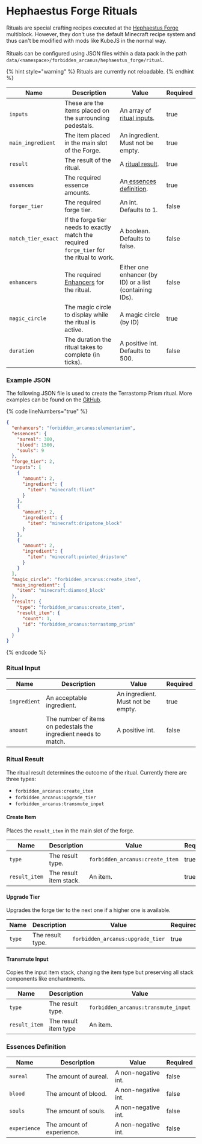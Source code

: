 # Hephaestus Forge Rituals

Rituals are special crafting recipes executed at the [Hephaestus Forge](../blocks/hephaestus-forge/) multiblock. However, they don't use the default Minecraft recipe system and thus can't be modified with mods like KubeJS in the normal way.\
\
Rituals can be configured using JSON files within a data pack in the path `data/<namespace>/forbidden_arcanus/hephaestus_forge/ritual`.

{% hint style="warning" %}
Rituals are currently not reloadable.
{% endhint %}

| Name               | Description                                                                                | Value                                                                      | Required |
| ------------------ | ------------------------------------------------------------------------------------------ | -------------------------------------------------------------------------- | -------- |
| `inputs`           | These are the items placed on the surrounding pedestals.                                   | An array of [ritual inputs](hephaestus-forge-rituals.md#ritual-input).     | true     |
| `main_ingredient`  | The item placed in the main slot of the Forge.                                             | An ingredient. Must not be empty.                                          | true     |
| `result`           | The result of the ritual.                                                                  | A [ritual result](hephaestus-forge-rituals.md#ritual-result).              | true     |
| `essences`         | The required essence amounts.                                                              | An[ essences definition](hephaestus-forge-rituals.md#essences-definition). | true     |
| `forger_tier`      | The required forge tier.                                                                   | An int. Defaults to 1.                                                     | false    |
| `match_tier_exact` | If the forge tier needs to exactly match the required `forge_tier` for the ritual to work. | A boolean. Defaults to false.                                              | false    |
| `enhancers`        | The required [Enhancers](../items/enhancer-relics.md) for the ritual.                      | Either one enhancer (by ID) or a list (containing IDs).                    | false    |
| `magic_circle`     | The magic circle to display while the ritual is active.                                    | A magic circle (by ID)                                                     | true     |
| `duration`         | The duration the ritual takes to complete (in ticks).                                      |  A positive int. Defaults to 500.                                          | false    |



### Example JSON

The following JSON file is used to create the Terrastomp Prism ritual. More examples can be found on the [GitHub](https://github.com/stal111/Forbidden-Arcanus/tree/189c3ca451af186415e3e2f3f0fbb4d8226819b6/src/generated/resources/data/forbidden_arcanus/forbidden_arcanus/hephaestus_forge/ritual).

{% code lineNumbers="true" %}
```json
{
  "enhancers": "forbidden_arcanus:elementarium",
  "essences": {
    "aureal": 300,
    "blood": 1500,
    "souls": 9
  },
  "forge_tier": 2,
  "inputs": [
    {
      "amount": 2,
      "ingredient": {
        "item": "minecraft:flint"
      }
    },
    {
      "amount": 2,
      "ingredient": {
        "item": "minecraft:dripstone_block"
      }
    },
    {
      "amount": 2,
      "ingredient": {
        "item": "minecraft:pointed_dripstone"
      }
    }
  ],
  "magic_circle": "forbidden_arcanus:create_item",
  "main_ingredient": {
    "item": "minecraft:diamond_block"
  },
  "result": {
    "type": "forbidden_arcanus:create_item",
    "result_item": {
      "count": 1,
      "id": "forbidden_arcanus:terrastomp_prism"
    }
  }
}
```
{% endcode %}



### Ritual Input

| Name         | Description                                                     | Value                             | Required |
| ------------ | --------------------------------------------------------------- | --------------------------------- | -------- |
| `ingredient` | An acceptable ingredient.                                       | An ingredient. Must not be empty. | true     |
| `amount`     | The number of items on pedestals the ingredient needs to match. |  A positive int.                  | false    |



### Ritual Result

The ritual result determines the outcome of the ritual. Currently there are three types:&#x20;

* `forbidden_arcanus:create_item`
* `forbidden_arcanus:upgrade_tier`
* `forbidden_arcanus:transmute_input`

#### Create Item

Places the `result_item` in the main slot of the forge.

| Name          | Description            | Value                           | Required |
| ------------- | ---------------------- | ------------------------------- | -------- |
| `type`        | The result type.       | `forbidden_arcanus:create_item` | true     |
| `result_item` | The result item stack. | An item.                        | true     |



#### Upgrade Tier

Upgrades the forge tier to the next one if a higher one is available.

<table><thead><tr><th width="187">Name</th><th>Description</th><th>Value</th><th>Required</th></tr></thead><tbody><tr><td><code>type</code></td><td>The result type.</td><td><code>forbidden_arcanus:upgrade_tier</code></td><td>true</td></tr></tbody></table>



#### Transmute Input

Copies the input item stack, changing the item type but preserving all stack components like enchantments.

<table><thead><tr><th width="187">Name</th><th>Description</th><th>Value</th><th>Required</th></tr></thead><tbody><tr><td><code>type</code></td><td>The result type.</td><td><code>forbidden_arcanus:transmute_input</code></td><td>true</td></tr><tr><td><code>result_item</code></td><td>The result item type</td><td>An item.</td><td>true</td></tr></tbody></table>

### Essences Definition

| Name         | Description               | Value               | Required |
| ------------ | ------------------------- | ------------------- | -------- |
| `aureal`     | The amount of aureal.     | A non-negative int. | false    |
| `blood`      | The amount of blood.      | A non-negative int. | false    |
| `souls`      | The amount of souls.      | A non-negative int. | false    |
| `experience` | The amount of experience. | A non-negative int. | false    |
